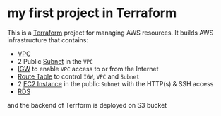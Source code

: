 # my first project in Terraform
This is a [Terraform](https://www.terraform.io/) project for managing AWS resources. 
It builds AWS infrastructure that contains:
* [VPC](https://docs.aws.amazon.com/vpc/latest/userguide/what-is-amazon-vpc.html)
* 2 Public [Subnet](https://docs.aws.amazon.com/vpc/latest/userguide/working-with-vpcs.html#AddaSubnet) in the `VPC`
* [IGW](https://docs.aws.amazon.com/vpc/latest/userguide/VPC_Internet_Gateway.html) to enable `VPC` access to or from the Internet
* [Route Table](https://docs.aws.amazon.com/vpc/latest/userguide/VPC_Route_Tables.html) to control `IGW`, `VPC` and `Subnet`
* 2 [EC2 Instance](https://docs.aws.amazon.com/AWSEC2/latest/UserGuide/concepts.html) in the public `Subnet` with the HTTP(s) & SSH access
* [RDS](https://docs.aws.amazon.com/AmazonRDS/latest/UserGuide/Welcome.html) 

and the backend of Terrform is deployed on S3 bucket
